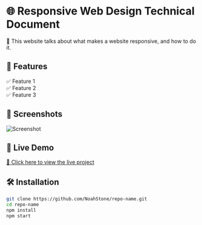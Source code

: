# 🌐 Responsive Web Design Technical Document

🚀 This website talks about what makes a website responsive, and how to do it.

## 🔧 Features
✅ Feature 1  
✅ Feature 2  
✅ Feature 3  

## 📸 Screenshots
![Screenshot](screenshot-link.png)

## 🚀 Live Demo
[🔗 Click here to view the live project](https://rwd-technical-doc.netlify.app/)

## 🛠️ Installation
```bash
git clone https://github.com/NoahStone/repo-name.git
cd repo-name
npm install
npm start

